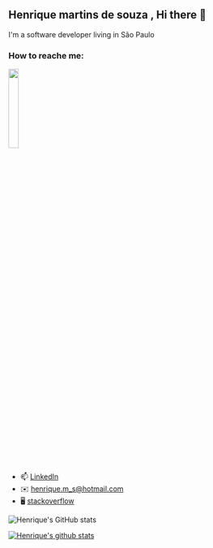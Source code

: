 ## Henrique martins de souza , Hi there 👋
I'm a software developer living in São Paulo

### How to reache me:
 <img src="https://media.giphy.com/media/yPhqlJccIOaru/source.gif" width="20%" height="20%" />

- 📫  [LinkedIn](https://www.linkedin.com/in/henrique-martins-de-souza-318814103/)
- ✉️   henrique.m_s@hotmail.com
- 🖥️  [stackoverflow](https://stackoverflow.com/users/11293678/henrique-ms)


![Henrique's GitHub stats](https://github-readme-stats.vercel.app/api?username=henriquemsouza&show_icons=true&theme=tokyonight)

[![Henrique's github stats](https://github-readme-stats.vercel.app/api/top-langs/?username=henriquemsouza&layout=compact&langs_count=10&exclude_repo=codigos-SD,STD,cpu)](https://github.com/henriquemsouza/github-readme-stats)


<!--
**henriquemsouza/henriquemsouza** is a ✨ _special_ ✨ repository because its `README.md` (this file) appears on your GitHub profile.

Here are some ideas to get you started:

- 🔭 I’m currently working on ...
- 🌱 I’m currently learning ...
- 👯 I’m looking to collaborate on ...
- 🤔 I’m looking for help with ...
- 💬 Ask me about ...
- 📫 How to reach me: ...
- 😄 Pronouns: ...
- ⚡ Fun fact: ...
-->
